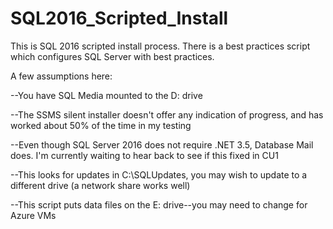 # SQL2016_Scripted_Install

This is SQL 2016 scripted install process. There is a best practices script which configures SQL Server with best practices. 

A few assumptions here:

--You have SQL Media mounted to the D: drive

--The SSMS silent installer doesn't offer any indication of progress, and has worked about 50% of the time in my testing

--Even though SQL Server 2016 does not require .NET 3.5, Database Mail does. I'm currently waiting to hear back to see if this fixed in CU1

--This looks for updates in C:\SQLUpdates, you may wish to update to a different drive (a network share works well)

--This script puts data files on the E: drive--you may need to change for Azure VMs
